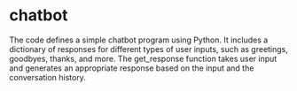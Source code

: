 # chatbot
The code defines a simple chatbot program using Python. It includes a dictionary of responses for different types of user inputs, such as greetings, goodbyes, thanks, and more. The get_response function takes user input and generates an appropriate response based on the input and the conversation history. 
